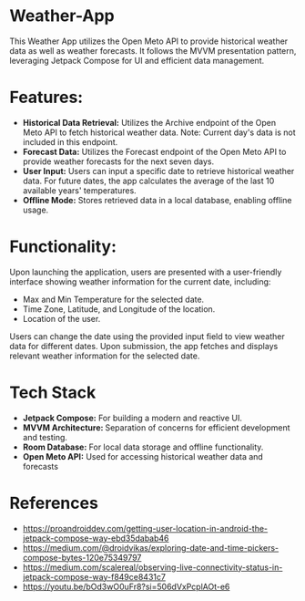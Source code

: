 # Weather-App
This Weather App utilizes the Open Meto API to provide historical weather data as well as weather forecasts. It follows the MVVM presentation pattern, leveraging Jetpack Compose for UI and efficient data management.

# Features:
<ul>
  <li>
    <b>Historical Data Retrieval:</b> Utilizes the Archive endpoint of the Open Meto API to fetch historical weather data. Note: Current day's data is not included in this endpoint.
  </li>
  <li>
    <b>Forecast Data:</b> Utilizes the Forecast endpoint of the Open Meto API to provide weather forecasts for the next seven days.
  </li>
  <li>
    <b>User Input:</b> Users can input a specific date to retrieve historical weather data. For future dates, the app calculates the average of the last 10 available years' temperatures.
  </li>
  <li>
    <b>Offline Mode:</b> Stores retrieved data in a local database, enabling offline usage.
  </li>
</ul>

<h1>Functionality:</h1>
Upon launching the application, users are presented with a user-friendly interface showing weather information for the current date, including:
<ul>
  <li>Max and Min Temperature for the selected date.</li>
  <li>Time Zone, Latitude, and Longitude of the location.</li>
  <li>Location of the user.</li>
</ul>
Users can change the date using the provided input field to view weather data for different dates. Upon submission, the app fetches and displays relevant weather information for the selected date.

<h1>Tech Stack</h1>
<ul>
  <li>
    <b>Jetpack Compose:</b> For building a modern and reactive UI.
  </li>
  <li>
    <b>MVVM Architecture: </b>Separation of concerns for efficient development and testing.
  </li>
  <li>
    <b>Room Database:</b> For local data storage and offline functionality.
  </li>
  <li>
    <b>Open Meto API:</b> Used for accessing historical weather data and forecasts
  </li>
</ul>

<h1>References</h1>
<ul>
  <li>
    <a href="https://proandroiddev.com/getting-user-location-in-android-the-jetpack-compose-way-ebd35dabab46" target="_blank">https://proandroiddev.com/getting-user-location-in-android-the-jetpack-compose-way-ebd35dabab46</a>
  </li>
  <li>
    <a href="https://medium.com/@droidvikas/exploring-date-and-time-pickers-compose-bytes-120e75349797">https://medium.com/@droidvikas/exploring-date-and-time-pickers-compose-bytes-120e75349797</a>
  </li>
  <li>
    <a href="https://medium.com/scalereal/observing-live-connectivity-status-in-jetpack-compose-way-f849ce8431c7">https://medium.com/scalereal/observing-live-connectivity-status-in-jetpack-compose-way-f849ce8431c7</a>
  </li>
  <li>
    <a href="https://youtu.be/bOd3wO0uFr8?si=506dVxPcplAOt-e6">https://youtu.be/bOd3wO0uFr8?si=506dVxPcplAOt-e6</a>
  </li>
</ul>
